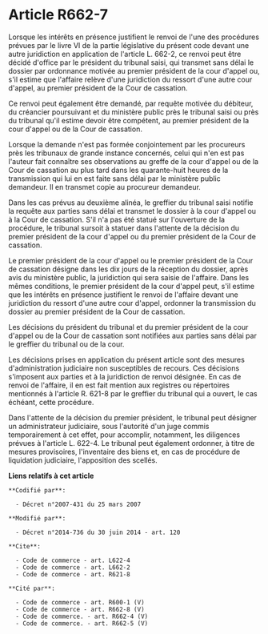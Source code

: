 # Article R662-7

Lorsque les intérêts en présence justifient le renvoi de l'une des procédures prévues par le livre VI de la partie
législative du présent code devant une autre juridiction en application de l'article L. 662-2, ce renvoi peut être décidé
d'office par le président du tribunal saisi, qui transmet sans délai le dossier par ordonnance motivée au premier président
de la cour d'appel ou, s'il estime que l'affaire relève d'une juridiction du ressort d'une autre cour d'appel, au premier
président de la Cour de cassation. 

Ce renvoi peut également être demandé, par requête motivée du débiteur, du créancier poursuivant et du ministère public près
le tribunal saisi ou près du tribunal qu'il estime devoir être compétent, au premier président de la cour d'appel ou de la
Cour de cassation. 

Lorsque la demande n'est pas formée conjointement par les procureurs près les tribunaux de grande instance concernés, celui
qui n'en est pas l'auteur fait connaître ses observations au greffe de la cour d'appel ou de la Cour de cassation au plus
tard dans les quarante-huit heures de la transmission qui lui en est faite sans délai par le ministère public demandeur. Il
en transmet copie au procureur demandeur. 

Dans les cas prévus au deuxième alinéa, le greffier du tribunal saisi notifie la requête aux parties sans délai et transmet
le dossier à la cour d'appel ou à la Cour de cassation. S'il n'a pas été statué sur l'ouverture de la procédure, le tribunal
sursoit à statuer dans l'attente de la décision du premier président de la cour d'appel ou du premier président de la Cour de
cassation. 

Le premier président de la cour d'appel ou le premier président de la Cour de cassation désigne dans les dix jours de la
réception du dossier, après avis du ministère public, la juridiction qui sera saisie de l'affaire. Dans les mêmes conditions,
le premier président de la cour d'appel peut, s'il estime que les intérêts en présence justifient le renvoi de l'affaire
devant une juridiction du ressort d'une autre cour d'appel, ordonner la transmission du dossier au premier président de la
Cour de cassation. 

Les décisions du président du tribunal et du premier président de la cour d'appel ou de la Cour de cassation sont notifiées
aux parties sans délai par le greffier du tribunal ou de la cour. 

Les décisions prises en application du présent article sont des mesures d'administration judiciaire non susceptibles de
recours. Ces décisions s'imposent aux parties et à la juridiction de renvoi désignée. En cas de renvoi de l'affaire, il en
est fait mention aux registres ou répertoires mentionnés à l'article R. 621-8 par le greffier du tribunal qui a ouvert, le
cas échéant, cette procédure. 

Dans l'attente de la décision du premier président, le tribunal peut désigner un administrateur judiciaire, sous l'autorité
d'un juge commis temporairement à cet effet, pour accomplir, notamment, les diligences prévues à l'article L. 622-4. Le
tribunal peut également ordonner, à titre de mesures provisoires, l'inventaire des biens et, en cas de procédure de
liquidation judiciaire, l'apposition des scellés.

**Liens relatifs à cet article**

	**Codifié par**:

	  - Décret n°2007-431 du 25 mars 2007

	**Modifié par**:

	  - Décret n°2014-736 du 30 juin 2014 - art. 120

	**Cite**:

	  - Code de commerce - art. L622-4
	  - Code de commerce - art. L662-2
	  - Code de commerce - art. R621-8

	**Cité par**:

	  - Code de commerce - art. R600-1 (V)
	  - Code de commerce - art. R662-8 (V)
	  - Code de commerce. - art. R662-4 (V)
	  - Code de commerce. - art. R662-5 (V)
